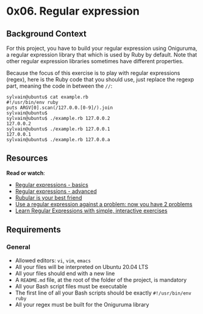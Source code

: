 <h1 class="gap">0x06. Regular expression</h1>
<div class="panel panel-default" id="project-description">
  <div class="panel-body">
    <h2>Background Context</h2>

<p>For this project, you have to build your regular expression using Oniguruma, a regular expression library that which is used by Ruby by default. Note that other regular expression libraries sometimes have different properties.</p>

<p>Because the focus of this exercise is to play with regular expressions (regex), here is the Ruby code that you should use, just replace the regexp part, meaning the code in between the <code>//</code>:</p>

<pre><code>sylvain@ubuntu$ cat example.rb
#!/usr/bin/env ruby
puts ARGV[0].scan(/127.0.0.[0-9]/).join
sylvain@ubuntu$
sylvain@ubuntu$ ./example.rb 127.0.0.2
127.0.0.2
sylvain@ubuntu$ ./example.rb 127.0.0.1
127.0.0.1
sylvain@ubuntu$ ./example.rb 127.0.0.a
</code></pre>

<h2>Resources</h2>

<p><strong>Read or watch</strong>:</p>

<ul>
<li><a href="/rltoken/6VeaVMaugIxcFAwA27TBdQ" title="Regular expressions - basics" target="_blank">Regular expressions - basics</a> </li>
<li><a href="/rltoken/rntjh3-3S86zt0Qy28L10w" title="Regular expressions - advanced" target="_blank">Regular expressions - advanced</a> </li>
<li><a href="/rltoken/RGkVuw1lZ_hoCCbLsiOAhg" title="Rubular is your best friend" target="_blank">Rubular is your best friend</a> </li>
<li><a href="/rltoken/Vwm8lpMUGa4x_FBtlyUQ8g" title="Use a regular expression against a problem: now you have 2 problems" target="_blank">Use a regular expression against a problem: now you have 2 problems</a> </li>
<li><a href="/rltoken/XsQ6rzS1uy-E6bnswUqIKg" title="Learn Regular Expressions with simple, interactive exercises" target="_blank">Learn Regular Expressions with simple, interactive exercises</a> </li>
</ul>

<h2>Requirements</h2>

<h3>General</h3>

<ul>
<li>Allowed editors: <code>vi</code>, <code>vim</code>, <code>emacs</code></li>
<li>All your files will be interpreted on Ubuntu 20.04 LTS</li>
<li>All your files should end with a new line</li>
<li>A <code>README.md</code> file, at the root of the folder of the project, is mandatory</li>
<li>All your Bash script files must be executable</li>
<li>The first line of all your Bash scripts should be exactly <code>#!/usr/bin/env ruby</code></li>
<li>All your regex must be built for the Oniguruma library</li>
</ul>

  </div>
</div>